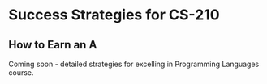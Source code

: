 # Success Strategies for CS-210

## How to Earn an A

Coming soon - detailed strategies for excelling in Programming Languages course.
